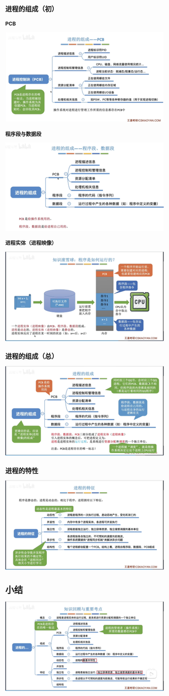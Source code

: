 

## 进程的组成（初）
### PCB
![输入图片说明](/imgs/2025-09-11/IQ338PYzCwPxUcAE.png)

### 程序段与数据段
![输入图片说明](/imgs/2025-09-11/MdvmU9UiCSKjxs0v.png)


###  进程实体（进程映像）
![输入图片说明](/imgs/2025-09-11/YlDvN3kjj32U9pVy.png)


## 进程的组成（总）
![输入图片说明](/imgs/2025-09-11/1xiWzaHA5mS3ER4c.png)

## 进程的特性
![输入图片说明](/imgs/2025-09-11/vqc6R1scoOxSkctJ.png)



# 小结
![输入图片说明](/imgs/2025-09-11/N8AdgDrDHenso0WK.png)
<!--stackedit_data:
eyJoaXN0b3J5IjpbMTc4MTE5NTY3Ml19
-->